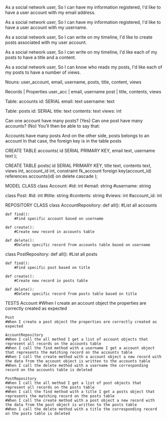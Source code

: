 As a social network user,
So I can have my information registered,
I'd like to have a user account with my email address.

As a social network user,
So I can have my information registered,
I'd like to have a user account with my username.

As a social network user,
So I can write on my timeline,
I'd like to create posts associated with my user account.

As a social network user,
So I can write on my timeline,
I'd like each of my posts to have a title and a content.

As a social network user,
So I can know who reads my posts,
I'd like each of my posts to have a number of views.


Nouns:
user_account, email, username, posts, title, content, views

Records  | Properties
user_acc | email, username
post     | title, contents, views


Table: accounts
id: SERIAL
email: text
username: text

Table: posts
id: SERIAL
title: text
contents: text
views: int

Can one account have many posts? (Yes)
Can one post have many accounts? (No)
You'll then be able to say that:

Accounts have many posts
And on the other side, posts belongs to an account
In that case, the foreign key is in the table posts


CREATE TABLE accounts(
    id SERIAL PRIMARY KEY,
    email text,
    username text
);

CREATE TABLE posts(
    id SERIAL PRIMARY KEY,
    title text,
    contents text,
    views int,
    account_id int,
    constraint fk_account foreign key(account_id)
    references accounts(id)
    on delete cascade
);

MODEL CLASS
class Account:
    #id: int
    #email: string
    #username: string


class Post:
    #id: int
    #title: string
    #contents: string
    #views: int
    #account_id: int

REPOSITORY CLASS
class AccountRepository:
    def all():
        #List all accounts

    def find():
        #Find specific account based on username

    def create():
        #Create new record in accounts table

    def delete():
        #Delete specific record from accounts table based on username

class PostRepository:
    def all():
        #List all posts

    def find():
        #Find specific post based on title

    def create():
        #Create new record in posts table

    def delete():
        #Delete specific record from posts table based on title

TESTS
    Account
    #When I create an account object the properties are correctly created as expected

    Post
    #When I create a post object the properties are correctly created as expected

    AccountRepository
    #When I call the all method I get a list of account objects that represent all records on the accounts table
    #When I call the find method with a username I get a account object that represents the matching record on the accounts table
    #When I call the create method with a account object a new record with the data from the account object is written to the accounts table
    #When I call the delete method with a username the corresponding record on the accounts table is deleted 

    PostRepository
    #When I call the all method I get a list of post objects that represent all records on the posts table
    #When I call the find method with a title I get a posts object that represents the matching record on the posts table
    #When I call the create method with a post object a new record with the data from the post object is written to the posts table
    #When I call the delete method with a title the corresponding record on the posts table is deleted 

    

